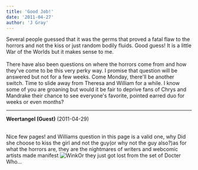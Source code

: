 ```yaml
---
title: 'Good Job!'
date: '2011-04-27'
author: 'J Gray'
---
```


Several people guessed that it was the germs that proved a fatal flaw to the horrors and not the kiss or just random bodily fluids. Good guess! It is a little War of the Worlds but it makes sense to me. <br><br>There have also been questions on where the horrors come from and how they've come to be this very perky way. I promise that question will be answered but not for a few weeks. Come Monday, there'll be another switch. Time to slide away from Theresa and William for a while. I know some of you are groaning but would it be fair to deprive fans of Chrys and Mandrake their chance to see everyone's favorite, pointed earred duo for weeks or even months?<br>

---
**Weertangel (Guest)** (2011-04-29)

<br>Nice few pages! and Williams question in this page is a valid one, why Did she choose to kiss the girl and not the guy(or why not the guy also?)as for what the horrors are, they are the nightmares of writers and webcomic artists made manifest <img src="/smilies/wink1.gif" alt="Wink" border="0">Or they just got lost from the set of Docter Who...

